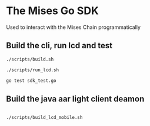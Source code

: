 # The Mises Go SDK
Used to interact with the Mises Chain programmatically

## Build the cli, run lcd and test
```bash
./scripts/build.sh

./scripts/run_lcd.sh

go test sdk_test.go
```

## Build the java aar light client deamon
```bash

./scripts/build_lcd_mobile.sh

```